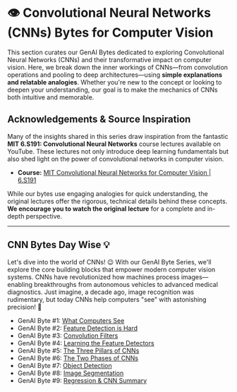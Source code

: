 # 👁️ Convolutional Neural Networks (CNNs) Bytes for Computer Vision

This section curates our GenAI Bytes dedicated to exploring Convolutional Neural Networks (CNNs) and their transformative impact on computer vision. Here, we break down the inner workings of CNNs—from convolution operations and pooling to deep architectures—using **simple explanations and relatable analogies**. Whether you're new to the concept or looking to deepen your understanding, our goal is to make the mechanics of CNNs both intuitive and memorable.

## Acknowledgements & Source Inspiration

Many of the insights shared in this series draw inspiration from the fantastic **MIT 6.S191: Convolutional Neural Networks** course lectures available on YouTube. These lectures not only introduce deep learning fundamentals but also shed light on the power of convolutional networks in computer vision.

*   **Course:** [MIT Convolutional Neural Networks for Computer Vision | 6.S191](https://www.youtube.com/watch?v=oGpzWAlP5p0&t=550s)

While our bytes use engaging analogies for quick understanding, the original lectures offer the rigorous, technical details behind these concepts. **We encourage you to watch the original lecture** for a complete and in-depth perspective.

---

## CNN Bytes Day Wise 💡

Let's dive into the world of CNNs! 😉 With our GenAI Byte Series, we'll explore the core building blocks that empower modern computer vision systems. CNNs have revolutionized how machines process images—enabling breakthroughs from autonomous vehicles to advanced medical diagnostics. Just imagine, a decade ago, image recognition was rudimentary, but today CNNs help computers "see" with astonishing precision! 🤩


- GenAI Byte #1: [What Computers See](./01_what_computers_see.md)
- GenAI Byte #2: [Feature Detection is Hard](./02_feature_detection_is_hard.md)
- GenAI Byte #3: [Convolution Filters](./03_feature_extraction_cnn.md)
- GenAI Byte #4: [Learning the Feature Detectors](./04_learned_filters.md)
- GenAI Byte #5: [The Three Pillars of CNNs](./05_cnn_operations.md)
- GenAI Byte #6: [The Two Phases of CNNs](./06_two_phase_cnn.md)
- GenAI Byte #7: [Object Detection](./07_object_detection.md)
- GenAI Byte #8: [Image Segmentation](./08_image_segmentation.md)
- GenAI Byte #9: [Regression & CNN Summary](./09_autonomous_cnn_summary.md)